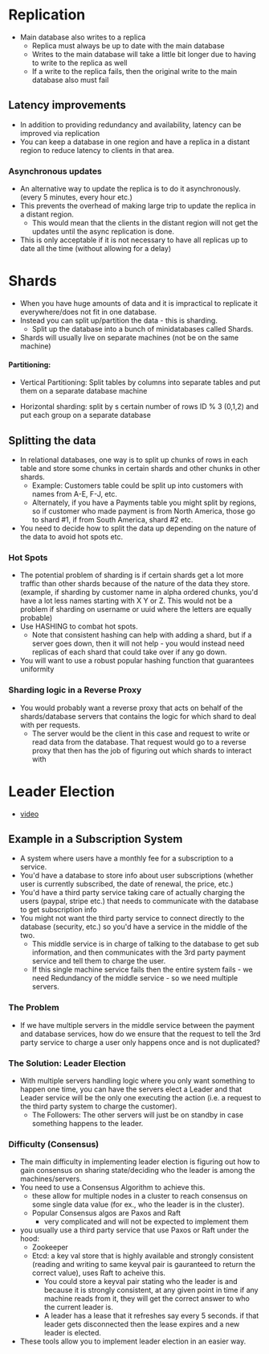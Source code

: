 # Replication

- Main database also writes to a replica
  - Replica must always be up to date with the main database
  - Writes to the main database will take a little bit longer due to having to write to the replica as well
  - If a write to the replica fails, then the original write to the main database also must fail

## Latency improvements

- In addition to providing redundancy and availability, latency can be improved via replication
- You can keep a database in one region and have a replica in a distant region to reduce latency to clients in that area.

### Asynchronous updates

- An alternative way to update the replica is to do it asynchronously. (every 5 minutes, every hour etc.)
- This prevents the overhead of making large trip to update the replica in a distant region.
  - This would mean that the clients in the distant region will not get the updates until the async replication is done.
- This is only acceptable if it is not necessary to have all replicas up to date all the time (without allowing for a delay)

# Shards

- When you have huge amounts of data and it is impractical to replicate it everywhere/does not fit in one database.
- Instead you can split up/partition the data - this is sharding.
  - Split up the database into a bunch of minidatabases called Shards.
- Shards will usually live on separate machines (not be on the same machine)

#### Partitioning:

- Vertical Partitioning:
  Split tables by columns into separate tables and put them on a separate database machine

- Horizontal sharding:
  split by s certain number of rows
  ID % 3 (0,1,2) and put each group on a separate database

## Splitting the data

- In relational databases, one way is to split up chunks of rows in each table and store some chunks in certain shards and other chunks in other shards.
  - Example: Customers table could be split up into customers with names from A-E, F-J, etc.
  - Alternately, if you have a Payments table you might split by regions, so if customer who made payment is from North America, those go to shard #1, if from South America, shard #2 etc.
- You need to decide how to split the data up depending on the nature of the data to avoid hot spots etc.

### Hot Spots

- The potential problem of sharding is if certain shards get a lot more traffic than other shards because of the nature of the data they store. (example, if sharding by customer name in alpha ordered chunks, you'd have a lot less names starting with X Y or Z. This would not be a problem if sharding on username or uuid where the letters are equally probable)
- Use HASHING to combat hot spots.
  - Note that consistent hashing can help with adding a shard, but if a server goes down, then it will not help - you would instead need replicas of each shard that could take over if any go down.
- You will want to use a robust popular hashing function that guarantees uniformity

### Sharding logic in a Reverse Proxy

- You would probably want a reverse proxy that acts on behalf of the shards/database servers that contains the logic for which shard to deal with per requests.
  - The server would be the client in this case and request to write or read data from the database. That request would go to a reverse proxy that then has the job of figuring out which shards to interact with

# Leader Election

- [video](https://www.algoexpert.io/systems/fundamentals/leader-election)

## Example in a Subscription System

- A system where users have a monthly fee for a subscription to a service.
- You'd have a database to store info about user subscriptions (whether user is currently subscribed, the date of renewal, the price, etc.)
- You'd have a third party service taking care of actually charging the users (paypal, stripe etc.) that needs to communicate with the database to get subscription info
- You might not want the third party service to connect directly to the database (security, etc.) so you'd have a service in the middle of the two.
  - This middle service is in charge of talking to the database to get sub information, and then communicates with the 3rd party payment service and tell them to charge the user.
  - If this single machine service fails then the entire system fails - we need Redundancy of the middle service - so we need multiple servers.

### The Problem

- If we have multiple servers in the middle service between the payment and database services, how do we ensure that the request to tell the 3rd party service to charge a user only happens once and is not duplicated?

### The Solution: Leader Election

- With multiple servers handling logic where you only want something to happen one time, you can have the servers elect a Leader and that Leader service will be the only one executing the action (i.e. a request to the third party system to charge the customer).
  - The Followers: The other servers will just be on standby in case something happens to the leader.

### Difficulty (Consensus)

- The main difficulty in implementing leader election is figuring out how to gain consensus on sharing state/deciding who the leader is among the machines/servers.
- You need to use a Consensus Algorithm to achieve this.
  - these allow for multiple nodes in a cluster to reach consensus on some single data value (for ex., who the leader is in the cluster).
  - Popular Consensus algos are Paxos and Raft
    - very complicated and will not be expected to implement them
- you usually use a third party service that use Paxos or Raft under the hood:
  - Zookeeper
  - Etcd: a key val store that is highly available and strongly consistent (reading and writing to same keyval pair is gauranteed to return the correct value), uses Raft to acheive this.
    - You could store a keyval pair stating who the leader is and because it is strongly consistent, at any given point in time if any machine reads from it, they will get the correct answer to who the current leader is.
    - A leader has a lease that it refreshes say every 5 seconds. if that leader gets disconnected then the lease expires and a new leader is elected.
- These tools allow you to implement leader election in an easier way.
